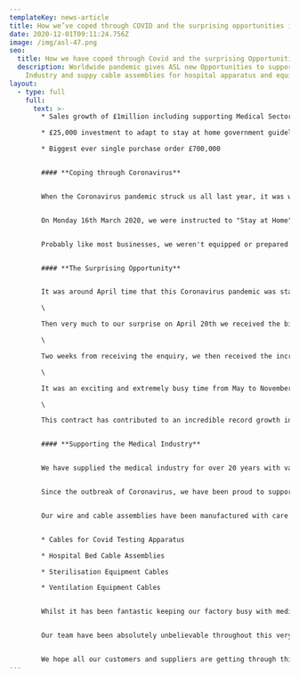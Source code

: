 ```yaml
---
templateKey: news-article
title: How we’ve coped through COVID and the surprising opportunities it has given us
date: 2020-12-01T09:11:24.756Z
image: /img/asl-47.png
seo:
  title: How we have coped through Covid and the surprising Opportunities
  description: Worldwide pandemic gives ASL new Opportunities to support Medical
    Industry and suppy cable assemblies for hospital apparatus and equipment
layout:
  - type: full
    full:
      text: >-
        * Sales growth of £1million including supporting Medical Sector

        * £25,000 investment to adapt to stay at home government guideline

        * Biggest ever single purchase order £700,000


        #### **Coping through Coronavirus**


        When the Coronavirus pandemic struck us all last year, it was without a doubt the most uncertain and worrying time for a lot of businesses.


        On Monday 16th March 2020, we were instructed to "Stay at Home" if you could work from home. The following morning we called all managers into an urgent meeting and discussed what we needed to do to start following the new government guidelines.


        Probably like most businesses, we weren't equipped or prepared for this change. We quickly recognised that we needed to invest £10,000 in new laptops for all those who would have to start working from home. This was a cost we hadn't budgeted for in the year, but we had no other option but to go ahead. Our IT Support did a super job getting the laptops arranged and we're thankful to our office staff, who all made the "work from home" transition very smooth and stress-free. 


        #### **The Surprising Opportunity**


        It was around April time that this Coronavirus pandemic was starting to look pretty serious and we were worried that it was about to affect our customers and therefore our business. Did we need to start putting a plan together on how we survive through this, keeping all our team in a job and still be able to pay bills and wages? It was the most worrying time we have ever faced. \

        \

        Then very much to our surprise on April 20th we received the biggest opportunity we have ever been given, a cable assembly contract worth £700,000. This would not only guarantee to keep all our team in a job, but we would actually have to recruit an additional 20 production operators! We jumped at the chance and did everything we could to offer the most competitive prices and the fastest turnaround as delivery was critical. This UK customer was under pressure and required the services of a UK supplier after experiencing delays on cable assembly deliveries from it's Indian factory which during a period was closed due to the coronavirus outbreak.\

        \

        Two weeks from receiving the enquiry, we then received the incredible news that we had won the contract - we were absolutely delighted! With no time to celebrate (well, all the pubs were shut anyway!) we got started on setting up production lines, training the team, recruiting more staff and getting all technical documentation in order. A big part of winning this work was to prove we could meet the urgent delivery schedule and we could do with our fast and flexible capability to create new production lines at very short notice, utilising our space shop floor capacity, resource in equipment.\

        \

        It was an exciting and extremely busy time from May to November fulfilling the contract - our factory had never been filled with so much energy and team were on their A game to make it a success. Every department and individual pulled together like clock work to make sure every part was made to exact specification and highest quality and to ensure every delivery date was met. We had a couple of bumps along the way with delays on tooling and shortages on free issue material, but overall the project was a huge success and importantly the customer was thrilled with our performance throughout.\

        \

        This contract has contributed to an incredible record growth in sales of £1.2million.


        #### **Supporting the Medical Industry**


        We have supplied the medical industry for over 20 years with various electrical [cable assemblies](/cable-assemblies) and [wiring looms](/wiring-loom) for apparatus and equipment. 


        Since the outbreak of Coronavirus, we have been proud to support Medical manufacturers with urgent orders after they saw a rapid increase in demand. 


        Our wire and cable assemblies have been manufactured with care and delivered to equipment in hospitals all over the world.


        * Cables for Covid Testing Apparatus

        * Hospital Bed Cable Assemblies

        * Sterilisation Equipment Cables

        * Ventilation Equipment Cables


        Whilst it has been fantastic keeping our factory busy with medical demand and opportunities, we have certainly felt the pain for a handful of our customers who are in suffering industries, especially those in Aviation and Hospitality. 


        Our team have been absolutely unbelievable throughout this very difficult year, and have pulled together in a way which is absolutely admirable. Every single person has supported all the changes we've made, and really risen to the challenge during this rapid growth. 


        We hope all our customers and suppliers are getting through this challenging time and if there is anything we can do to help, please get in touch.
---
```

